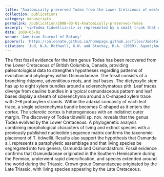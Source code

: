 ```yaml
---
title: "Anatomically preserved Todea from the Lower Cretaceous of western North America: Implications for the Phylogeny of Osmundaceae"
collection: publications
category: manuscripts
permalink: /publication/2008-03-01-Anatomically-preserved-Todea
excerpt: '<i>Todea tidwellii</i> is represented by a small trunk that consists of a branching stem with closely spaced, diverging frond bases and root traces.'
date: 2008-03-01
venue: 'American Journal of Botany'
paperurl: 'https://paleonate.github.io/homepage.github.io/files/Judetal2008Todea.pdf'
citation: 'Jud, N.A. Rothwell, G.W. and Stockey, R.A. (2009). &quot;Anatomically preserved Todea from the Lower Cretaceous of western North America: Implications for the Phylogeny of Osmundaceae.&quot; <i>American Journal of Botany</i>. 95(1):330–339.'
---
```


The first fossil evidence for the fern genus Todea has been recovered from the Lower Cretaceous of British Columbia, Canada, providing paleontological data to strengthen hypotheses regarding patterns of evolution and phylogeny within Osmundaceae. The fossil consists of a branching rhizome, adventitious roots, and leaf bases. The dictyoxylic stem has up to eight xylem bundles around a sclerenchymatous pith. Leaf traces diverge from cauline bundles in a typical osmundaceous pattern and leaf bases display a sheath of sclerenchyma around a C-shaped xylem trace with 2–8 protoxylem strands. Within the adaxial concavity of each leaf trace, a single sclerenchyma bundle becomes C-shaped as it enters the cortex. The sclerotic cortex is heterogeneous with an indistinct outer margin. The discovery of Todea tidwellii sp. nov. reveals that the genus Todea evolved by the Lower Cretaceous. A phylogenetic analysis combining morphological characters of living and extinct species with a previously published nucleotide sequence matrix confirms the taxonomic placement of T. tidwellii. Results also support the hypothesis that Osmunda s.l. represents a paraphyletic assemblage and that living species be segregated into two genera, Osmunda and Osmundastrum. Fossil evidence confirms that Osmundaceae originated in the Southern Hemisphere during the Permian, underwent rapid diversification, and species extended around the world during the Triassic. Crown group Osmundaceae originated by the Late Triassic, with living species appearing by the Late Cretaceous.
